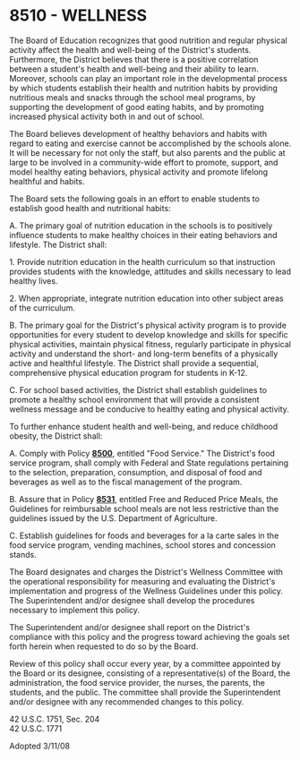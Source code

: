 8510 - WELLNESS
===============

The Board of Education recognizes that good nutrition and regular
physical activity affect the health and well-being of the District's
students. Furthermore, the District believes that there is a positive
correlation between a student's health and well-being and their ability
to learn. Moreover, schools can play an important role in the
developmental process by which students establish their health and
nutrition habits by providing nutritious meals and snacks through the
school meal programs, by supporting the development of good eating
habits, and by promoting increased physical activity both in and out of
school.

The Board believes development of healthy behaviors and habits with
regard to eating and exercise cannot be accomplished by the schools
alone. It will be necessary for not only the staff, but also parents and
the public at large to be involved in a community-wide effort to
promote, support, and model healthy eating behaviors, physical activity
and promote lifelong healthful and habits.

The Board sets the following goals in an effort to enable students to
establish good health and nutritional habits:

A. The primary goal of nutrition education in the schools is to
positively influence students to make healthy choices in their eating
behaviors and lifestyle. The District shall:

​1. Provide nutrition education in the health curriculum so that
instruction provides students with the knowledge, attitudes and skills
necessary to lead healthy lives.

​2. When appropriate, integrate nutrition education into other subject
areas of the curriculum.

B. The primary goal for the District's physical activity program is to
provide opportunities for every student to develop knowledge and skills
for specific physical activities, maintain physical fitness, regularly
participate in physical activity and understand the short- and long-term
benefits of a physically active and healthful lifestyle. The District
shall provide a sequential, comprehensive physical education program for
students in K-12.

C. For school based activities, the District shall establish guidelines
to promote a healthy school environment that will provide a consistent
wellness message and be conducive to healthy eating and physical
activity.

To further enhance student health and well-being, and reduce childhood
obesity, the District shall:

A. Comply with Policy [**8500**](po8500.md), entitled "Food Service."
The District's food service program, shall comply with Federal and State
regulations pertaining to the selection, preparation, consumption, and
disposal of food and beverages as well as to the fiscal management of
the program.

B. Assure that in Policy [**8531**](po8531.md), entitled Free and
Reduced Price Meals, the Guidelines for reimbursable school meals are
not less restrictive than the guidelines issued by the U.S. Department
of Agriculture.

C. Establish guidelines for foods and beverages for a la carte sales in
the food service program, vending machines, school stores and concession
stands.

The Board designates and charges the District's Wellness Committee with
the operational responsibility for measuring and evaluating the
District's implementation and progress of the Wellness Guidelines under
this policy. The Superintendent and/or designee shall develop the
procedures necessary to implement this policy.

The Superintendent and/or designee shall report on the District's
compliance with this policy and the progress toward achieving the goals
set forth herein when requested to do so by the Board.

Review of this policy shall occur every year, by a committee appointed
by the Board or its designee, consisting of a representative(s) of the
Board, the administration, the food service provider, the nurses, the
parents, the students, and the public. The committee shall provide the
Superintendent and/or designee with any recommended changes to this
policy.

42 U.S.C. 1751, Sec. 204\
 42 U.S.C. 1771

Adopted 3/11/08
